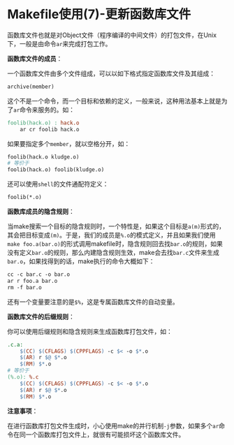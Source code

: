 # Makefile使用(7)-更新函数库文件

函数库文件也就是对Object文件（程序编译的中间文件）的打包文件，在Unix下，一般是由命令`ar`来完成打包工作。

**函数库文件的成员**：

一个函数库文件由多个文件组成，可以以如下格式指定函数库文件及其组成：

```makefile
archive(member)
```

这个不是一个命令，而一个目标和依赖的定义，一般来说，这种用法基本上就是为了`ar`命令来服务的。如：

```makefile
foolib(hack.o) : hack.o
	ar cr foolib hack.o
```

如果要指定多个`member`，就以空格分开，如：

```makefile
foolib(hack.o kludge.o)
# 等价于
foolib(hack.o) foolib(kludge.o)
```

还可以使用`shell`的文件通配符定义：

```makefile
foolib(*.o)
```

**函数库成员的隐含规则**：

当make搜索一个目标的隐含规则时，一个特性是，如果这个目标是`a(m)`形式的，其会把目标变成`(m)`。于是，我们的成员是`%.o`的模式定义，并且如果我们使用`make foo.a(bar.o)`的形式调用makefile时，隐含规则回去找`bar.o`的规则，如果没有定义`bar.o`的规则，那么内建隐含规则生效，make会去找`bar.c`文件来生成`bar.o`，如果找得到的话，make执行的命令大概如下：

```makefile
cc -c bar.c -o bar.o
ar r foo.a bar.o
rm -f bar.o
```

还有一个变量要注意的是`$%`，这是专属函数库文件的自动变量。

**函数库文件的后缀规则**：

你可以使用后缀规则和隐含规则来生成函数库打包文件，如：

```makefile
.c.a:
	$(CC) $(CFLAGS) $(CPPFLAGS) -c $< -o $*.o
	$(AR) r $@ $*.o
	$(RM) $*.o
# 等价于
(%.o): %.c
	$(CC) $(CFLAGS) $(CPPFLAGS) -c $< -o $*.o
	$(AR) r $@ $*.o
	$(RM) $*.o
```

**注意事项**：

在进行函数库打包文件生成时，小心使用make的并行机制`-j`参数，如果多个`ar`命令在同一个函数库打包文件上，就很有可能损坏这个函数库文件。
